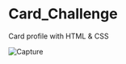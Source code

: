 # Card_Challenge

Card profile with HTML & CSS 

![Capture](https://user-images.githubusercontent.com/92028687/206194423-cebaba71-25b4-4efc-abad-8ca78b2618fa.JPG)
